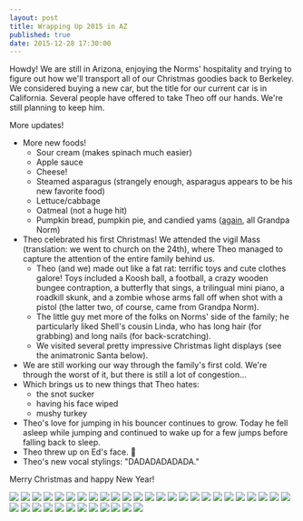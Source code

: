 ```yaml
---
layout: post
title: Wrapping Up 2015 in AZ
published: true
date: 2015-12-28 17:30:00
---
```


Howdy! We are still in Arizona, enjoying the Norms' hospitality and trying to figure out how we'll transport all of our Christmas goodies back to Berkeley. We considered buying a new car, but the title for our current car is in California. Several people have offered to take Theo off our hands. We're still planning to keep him.

More updates!

- More new foods!
    + Sour cream (makes spinach much easier)
    + Apple sauce
    + Cheese!
    + Steamed asparagus (strangely enough, asparagus appears to be his new favorite food)
    + Lettuce/cabbage
    + Oatmeal (not a huge hit)
    + Pumpkin bread, pumpkin pie, and candied yams ([again](http://www.teamrubin.us/sunny-arizona-i/), all Grandpa Norm)
- Theo celebrated his first Christmas! We attended the vigil Mass (translation: we went to church on the 24th), where Theo managed to capture the attention of the entire family behind us.
    + Theo (and we) made out like a fat rat: terrific toys and cute clothes galore! Toys included a Koosh ball, a football, a crazy wooden bungee contraption, a butterfly that sings, a trilingual mini piano, a roadkill skunk, and a zombie whose arms fall off when shot with a pistol (the latter two, of course, came from Grandpa Norm).
    + The little guy met more of the folks on Norms' side of the family; he particularly liked Shell's cousin Linda, who has long hair (for grabbing) and long nails (for back-scratching).
    + We visited several pretty impressive Christmas light displays (see the animatronic Santa below).
- We are still working our way through the family's first cold. We're through the worst of it, but there is still a lot of congestion...
- Which brings us to new things that Theo hates:
    + the snot sucker
    + having his face wiped
    + mushy turkey
- Theo's love for jumping in his bouncer continues to grow. Today he fell asleep while jumping and continued to wake up for a few jumps before falling back to sleep.
- Theo threw up on Ed's face. 🤑
- Theo's new vocal stylings: "DADADADADADA."

Merry Christmas and happy New Year!

![](https://dl.dropboxusercontent.com/u/72656879/Theo/Sets20Favorites/DSCF10896.jpg)
![](https://dl.dropboxusercontent.com/u/72656879/Theo/Sets20Favorites/DSCF10900.jpg)
![](https://dl.dropboxusercontent.com/u/72656879/Theo/Sets20Favorites/DSCF10903.jpg)
![](https://dl.dropboxusercontent.com/u/72656879/Theo/Sets20Favorites/DSCF10912.jpg)
![](https://dl.dropboxusercontent.com/u/72656879/Theo/Sets20Favorites/DSCF10915.jpg)
![](https://dl.dropboxusercontent.com/u/72656879/Theo/Sets20Favorites/DSCF10940.jpg)
![](https://dl.dropboxusercontent.com/u/72656879/Theo/Sets20Favorites/DSCF10950.jpg)
![](https://dl.dropboxusercontent.com/u/72656879/Theo/Sets20Favorites/DSCF10962.jpg)
![](https://dl.dropboxusercontent.com/u/72656879/Theo/Sets20Favorites/DSCF10969.jpg)
![](https://dl.dropboxusercontent.com/u/72656879/Theo/Sets20Favorites/DSCF10971.jpg)
![](https://dl.dropboxusercontent.com/u/72656879/Theo/Sets20Favorites/DSCF10989.jpg)
![](https://dl.dropboxusercontent.com/u/72656879/Theo/Sets20Favorites/DSCF11005.jpg)
![](https://dl.dropboxusercontent.com/u/72656879/Theo/Sets20Favorites/DSCF11008.jpg)
![](https://dl.dropboxusercontent.com/u/72656879/Theo/Sets20Favorites/DSCF11014.jpg)
![](https://dl.dropboxusercontent.com/u/72656879/Theo/Sets20Favorites/DSCF11017.jpg)
![](https://dl.dropboxusercontent.com/u/72656879/Theo/Sets20Favorites/DSCF11022.jpg)
![](https://dl.dropboxusercontent.com/u/72656879/Theo/Sets20Favorites/DSCF11029.jpg)
![](https://dl.dropboxusercontent.com/u/72656879/Theo/Sets20Favorites/DSCF11035.jpg)
![](https://dl.dropboxusercontent.com/u/72656879/Theo/Sets20Favorites/DSCF11052.jpg)
![](https://dl.dropboxusercontent.com/u/72656879/Theo/Sets20Favorites/DSCF11071.jpg)
![](https://dl.dropboxusercontent.com/u/72656879/Theo/Sets20Favorites/DSCF11086.jpg)
![](https://dl.dropboxusercontent.com/u/72656879/Theo/Sets20Favorites/DSCF11096.jpg)
![](https://dl.dropboxusercontent.com/u/72656879/Theo/Sets20Favorites/DSCF11103.jpg)
![](https://dl.dropboxusercontent.com/u/72656879/Theo/Sets20Favorites/DSCF11110.jpg)
![](https://dl.dropboxusercontent.com/u/72656879/Theo/Sets20Favorites/DSCF11116.jpg)
![](https://dl.dropboxusercontent.com/u/72656879/Theo/Sets20Favorites/DSCF11118.jpg)
![](https://dl.dropboxusercontent.com/u/72656879/Theo/Sets20Favorites/DSCF11160.jpg)
![](https://dl.dropboxusercontent.com/u/72656879/Theo/Sets20Favorites/DSCF11164.jpg)
![](https://dl.dropboxusercontent.com/u/72656879/Theo/Sets20Favorites/DSCF11168.jpg)
![](https://dl.dropboxusercontent.com/u/72656879/Theo/Sets20Favorites/DSCF11172.jpg)
![](https://dl.dropboxusercontent.com/u/72656879/Theo/Sets20Favorites/DSCF11176.jpg)
![](https://dl.dropboxusercontent.com/u/72656879/Theo/Sets20Favorites/DSCF11183.jpg)
![](https://dl.dropboxusercontent.com/u/72656879/Theo/Sets20Favorites/DSCF11188.jpg)
![](https://dl.dropboxusercontent.com/u/72656879/Theo/Sets20Favorites/DSCF11203.jpg)
![](https://dl.dropboxusercontent.com/u/72656879/Theo/Sets20Favorites/DSCF11204.jpg)
![](https://dl.dropboxusercontent.com/u/72656879/Theo/Sets20Favorites/DSCF11216.jpg)
![](https://dl.dropboxusercontent.com/u/72656879/Theo/Sets20Favorites/20151228_102340.jpg)
